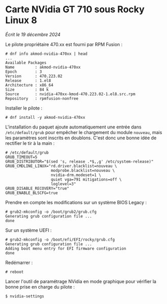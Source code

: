 # Carte NVidia GT 710 sous Rocky Linux 8

*Écrit le 19 décembre 2024*

Le pilote propriétaire 470.xx est fourni par RPM Fusion :

```
# dnf info akmod-nvidia-470xx | head
...
Available Packages
Name         : akmod-nvidia-470xx
Epoch        : 3
Version      : 470.223.02
Release      : 1.el8
Architecture : x86_64
Size         : 84 k
Source       : nvidia-470xx-kmod-470.223.02-1.el8.src.rpm
Repository   : rpmfusion-nonfree
```

Installer le pilote :

```
# dnf install -y akmod-nvidia-470xx
```

L'installation du paquet ajoute automatiquement une entrée dans
`/etc/default/grub` pour empêcher le chargement du module `nouveau`, mais les
paramètres sont inscrits en doublons. C'est donc une bonne idée de rectifier le
tir à la main :

```
# /etc/default/grub
GRUB_TIMEOUT=5
GRUB_DISTRIBUTOR="$(sed 's, release .*$,,g' /etc/system-release)"
GRUB_CMDLINE_LINUX="rd.driver.blacklist=nouveau \
                    modprobe.blacklist=nouveau \
                    nvidia-drm.modeset=1 \
                    quiet vga=791 mitigations=off \
                    loglevel=3"
GRUB_DISABLE_RECOVERY="true"
GRUB_ENABLE_BLSCFG=true
```

Prendre en compte les modifications sur un système BIOS Legacy :

```
# grub2-mkconfig -o /boot/grub2/grub.cfg
Generating grub configuration file ...
done
```

Sur un système UEFI :

```
# grub2-mkconfig -o /boot/efi/EFI/rocky/grub.cfg
Generating grub configuration file ...
Adding boot menu entry for EFI firmware configuration
done
```

Redémarrer :

```
# reboot
```

Lancer l'outil de paramétrage NVidia en mode graphique pour vérifier la bonne
prise en charge du pilote :

```
$ nvidia-settings
```

